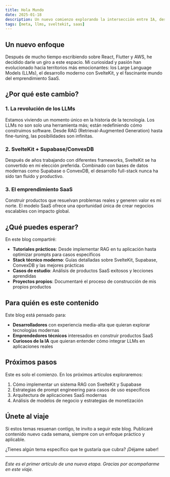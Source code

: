 ```yaml
---
title: Hola Mundo
date: 2025-01-18
description: Un nuevo comienzo explorando la intersección entre IA, desarrollo moderno y emprendimiento
tags: [meta, llms, sveltekit, saas]
---
```


## Un nuevo enfoque

Después de mucho tiempo escribiendo sobre React, Flutter y AWS, he decidido darle un giro a este espacio. Mi curiosidad y pasión han evolucionado hacia territorios más emocionantes: los Large Language Models (LLMs), el desarrollo moderno con SvelteKit, y el fascinante mundo del emprendimiento SaaS.

## ¿Por qué este cambio?

### 1. La revolución de los LLMs

Estamos viviendo un momento único en la historia de la tecnología. Los LLMs no son solo una herramienta más; están redefiniendo cómo construimos software. Desde RAG (Retrieval-Augmented Generation) hasta fine-tuning, las posibilidades son infinitas.

### 2. SvelteKit + Supabase/ConvexDB

Después de años trabajando con diferentes frameworks, SvelteKit se ha convertido en mi elección preferida. Combinado con bases de datos modernas como Supabase o ConvexDB, el desarrollo full-stack nunca ha sido tan fluido y productivo.

### 3. El emprendimiento SaaS

Construir productos que resuelvan problemas reales y generen valor es mi norte. El modelo SaaS ofrece una oportunidad única de crear negocios escalables con impacto global.

## ¿Qué puedes esperar?

En este blog compartiré:

- **Tutoriales prácticos**: Desde implementar RAG en tu aplicación hasta optimizar prompts para casos específicos
- **Stack técnico moderno**: Guías detalladas sobre SvelteKit, Supabase, ConvexDB y las mejores prácticas
- **Casos de estudio**: Análisis de productos SaaS exitosos y lecciones aprendidas
- **Proyectos propios**: Documentaré el proceso de construcción de mis propios productos

## Para quién es este contenido

Este blog está pensado para:

- **Desarrolladores** con experiencia media-alta que quieran explorar tecnologías modernas
- **Emprendedores técnicos** interesados en construir productos SaaS
- **Curiosos de la IA** que quieran entender cómo integrar LLMs en aplicaciones reales

## Próximos pasos

Este es solo el comienzo. En los próximos artículos exploraremos:

1. Cómo implementar un sistema RAG con SvelteKit y Supabase
2. Estrategias de prompt engineering para casos de uso específicos
3. Arquitectura de aplicaciones SaaS modernas
4. Análisis de modelos de negocio y estrategias de monetización

## Únete al viaje

Si estos temas resuenan contigo, te invito a seguir este blog. Publicaré contenido nuevo cada semana, siempre con un enfoque práctico y aplicable.

¿Tienes algún tema específico que te gustaría que cubra? ¡Déjame saber!

---

*Este es el primer artículo de una nueva etapa. Gracias por acompañarme en este viaje.*